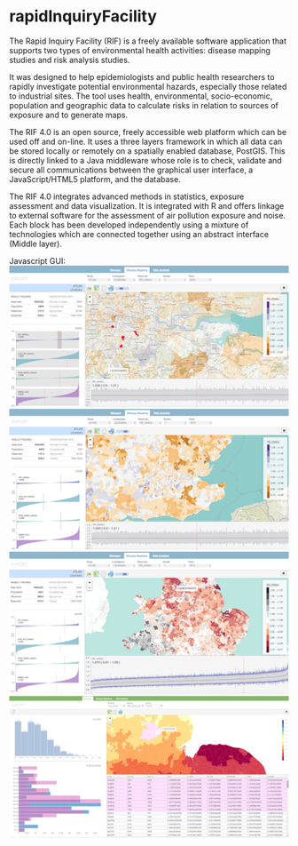 rapidInquiryFacility
====================

The Rapid Inquiry Facility (RIF) is a freely available software application that supports two types of environmental health activities: disease mapping studies and risk analysis studies.

It was designed to help epidemiologists and public health researchers to rapidly investigate potential environmental hazards, especially those related to industrial sites. The tool uses health, environmental, socio-economic, population and geographic data to calculate risks in relation to sources of exposure and to generate maps.

The RIF 4.0 is an open source, freely accessible web platform which can be used off and on-line. It uses a three layers framework in which all data can be stored locally or remotely on a spatially enabled database, PostGIS. This is  directly linked to a Java middleware whose  role is to check, validate and secure all communications between the graphical user interface, a JavaScript/HTML5 platform, and the database. 
  
The RIF 4.0 integrates advanced methods in statistics, exposure assessment and data visualization. It is integrated with R and offers  linkage to external software for the assessment  of air pollution exposure and noise. Each block has been developed independently using a mixture of technologies which are connected together using an abstract interface (Middle layer).


Javascript GUI:
![Alt text](rifWebPlatform/web/images/dm1.png?raw=true "RIF 4.0")
![Alt text](rifWebPlatform/web/images/dm2.png?raw=true "RIF 4.0")
![Alt text](rifWebPlatform/web/images/dm3.png?raw=true "RIF 4.0")
![Alt text](rifWebPlatform/web/images/manager1.png?raw=true "RIF 4.0")

